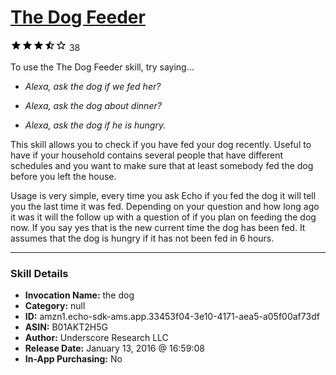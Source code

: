 # [The Dog Feeder](http://alexa.amazon.com/#skills/amzn1.echo-sdk-ams.app.33453f04-3e10-4171-aea5-a05f00af73df)
![3.4 stars](../../images/ic_star_black_18dp_1x.png)![3.4 stars](../../images/ic_star_black_18dp_1x.png)![3.4 stars](../../images/ic_star_black_18dp_1x.png)![3.4 stars](../../images/ic_star_half_black_18dp_1x.png)![3.4 stars](../../images/ic_star_border_black_18dp_1x.png) 38

To use the The Dog Feeder skill, try saying...

* *Alexa, ask the dog if we fed her?*

* *Alexa, ask the dog about dinner?*

* *Alexa, ask the dog if he is hungry.*

This skill allows you to check if you have fed your dog recently. Useful to have if your household contains several people that have different schedules and you want to make sure that at least somebody fed the dog before you left the house.

Usage is very simple, every time you ask Echo if you fed the dog it will tell you the last time it was fed. Depending on your question and how long ago it was it will the follow up with a question of if you plan on feeding the dog now. If you say yes that is the new current time the dog has been fed. It assumes that the dog is hungry if it has not been fed in 6 hours.

***

### Skill Details

* **Invocation Name:** the dog
* **Category:** null
* **ID:** amzn1.echo-sdk-ams.app.33453f04-3e10-4171-aea5-a05f00af73df
* **ASIN:** B01AKT2H5G
* **Author:** Underscore Research LLC
* **Release Date:** January 13, 2016 @ 16:59:08
* **In-App Purchasing:** No
